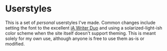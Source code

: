 # Userstyles

This is a set of _personal_ userstyles I've made. Common changes include setting the font to the excellent [iA Writer Duo](https://github.com/iaolo/iA-Fonts/tree/master/iA%20Writer%20Duo) and using a solarized-light-ish color scheme when the site itself doesn't support theming. This is meant solely for my own use, although anyone is free to use them as-is or modified.
